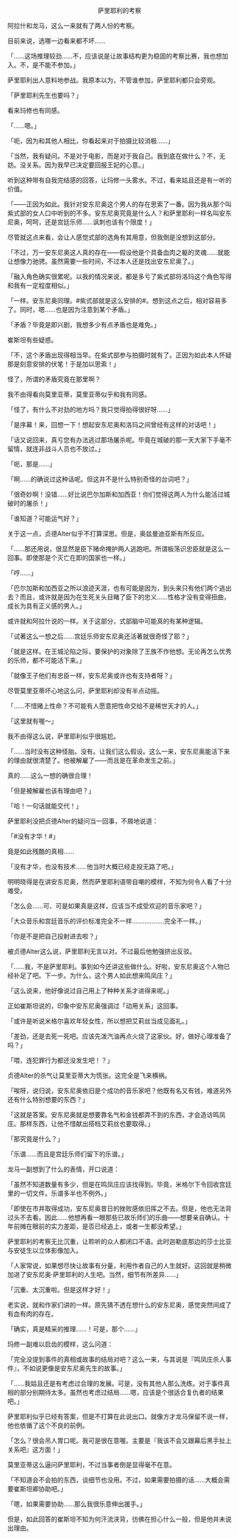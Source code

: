 <p align="center">萨里耶利的考察</p>

阿拉什和龙马，这么一来就有了两人份的考察。

目前来说，选哪一边看来都不坏……

「……这场推理较劲……不，应该说是让故事结构更为稳固的考察比赛，我也想加入。不，是不能不参加。」

萨里耶利出人意料地参战。我原本以为，不管谁参加，萨里耶利都只会旁观。

「萨里耶利先生也要吗？」

看来玛修也有同感。

「……嗯。」

「呃，因为和其他人相比，你看起来对于拍摄比较消极……」

「当然，我有疑问。不是对于电影，而是对于我自己。我到底在做什么？不，无妨。没关系。因为我早已决定要回报王妃的心意。」

听到这种带有自我完结感的回答，让玛修一头雾水。不过，看来姑且还是有一听的价值。

「——正因为如此。我针对安东尼奥这个男人的存在思索了一番。因为我从那个叫紫式部的女人口中听到的不多。安东尼奥究竟是什么人？和萨里耶利一样名叫安东尼奥，呵呵，还是宫廷乐师……讽刺也该有个限度！」

尽管就这点来看，会让人感觉式部的选角有其用意，但我倒是没想到这部分。

「不过，万一安东尼奥这人真的存在——假设他是个具备血肉之躯的灵魂……就能让想像力驰骋。虽然需要一些时间，不过本人还是找出安东尼奥了。」

「融入角色确实很累呢。以我的情况来说，都是多亏了紫式部将洛玛这个角色写得和我有一定程度相似。」

「一样。安东尼奥同理。#紫式部就是这么安排的#。想到这点之后，相对容易多了。同时，嗯……也是因为注意到某个矛盾。」

「矛盾？毕竟是即兴剧，我想多少有点矛盾也是难免。」

崔斯坦有些疑惑。

「不，这个矛盾出现得相当早。在紫式部参与拍摄时就有了。正因为如此本人怀疑那是刻意安排的伏笔！于是加以思索！」

怪了，所谓的矛盾究竟在那里啊？

我不由得看向莫里亚蒂，莫里亚蒂似乎和我有同感。

「怪了，有什么不对劲的地方吗？我只觉得拍得很好呀……」

「是序幕！来，回想一下！想起安东尼奥和洛玛之间曾经有这样的对话吧！」

「话又说回来，真亏您有办法逃过那场屠杀呢。毕竟在城破的那一天大家下手毫不留情，就连非战斗人员也不放过。」

「呃，那是……」

「啊……的确说过这种话呢。但这并不是什么特别奇怪的台词吧？」

「很奇妙啊！没错……好比说巴尔加斯和加西亚！你们觉得这两人为什么能活过城破时的屠杀！」

「谁知道？可能运气好？」

关于这一点，贞德Alter似乎不打算深思。但是，奥兹曼迪亚斯有所反应。

「……那还用说，很显然是臣下赌命掩护两人逃跑吧。所谓板荡识忠臣就是这么一回事。即使那是个灭亡在即的国家也一样。」

「哼……」

「巴尔加斯和加西亚之所以浪迹天涯，也有可能是因为，到头来只有他们两个逃出去？而且，或许就是因为在生死关头目睹了臣下的忠义……性格才没有变得扭曲，成长为具有正义感的男人。」

或许就和阿拉什说的一样。关于这部分，式部脑中可能真的有某种逻辑。

「试著这么一想之后……宫廷乐师安东尼奥还活著就很奇怪了耶？」

「就是这样。在王城沦陷之际，要保护的对象除了王族不作他想。无论再怎么优秀的乐师，都不可能活下来。」

「就像王子他们有忠臣一样，安东尼奥或许也有支持者呀？」

尽管莫里亚蒂坏心地这么问，萨里耶利却没有半点动摇。

「……不惜赌上性命？不可能有人愿意把性命交给不是稀世天才的人。」

「这里就有喔〜」

我不由得这么说，萨里耶利似乎很尴尬。

「……当时没有这种怪胎。没有。让我们这么假设。这么一来，安东尼奥能活下来的理由就很清楚了。他被解雇了——而且是在革命发生之前。」

真的……这么一想的确很合理！

「但是被解雇也该有理由吧？」

「哈！一句话就能交代！」

萨里耶利没把贞德Alter的疑问当一回事，不屑地说道：

「#没有才华！#」

竟是如此残酷的真相……

「没有才华，也没有技术……他当时大概已经走投无路了吧。」

明明晓得是在讲安东尼奥，然而萨里耶利语带自嘲的模样，不知为何令人看了十分难受。

「怎么会……可、可是如果真是这样，应该当不成受欢迎的音乐家吧？」

「大众音乐和宫廷音乐的评价标准完全不一样………………完全不一样。」

「你是不是把自己投射进去啦？」

被贞德Alter这么说，萨里耶利无言以对。不过最后他勉强挤出反驳。

「……我，不是萨里耶利。事到如今还讲这些做什么。好啦，安东尼奥这个人物已经补足了吧。下一步。为什么，这个男人如此想来鸣凤庄？」

「这么说来，他好像说过自己用上了种种关系才进得来呢。」

正如崔斯坦说的，印象中安东尼奥强调过「动用关系」这回事。

「或许是听说米格尔喜欢年轻女性，所以想把艾莉丝当成见面礼。」

「差劲，还是去死一死吧。应该先泼汽油再点火烧了这家伙。好，做好心理准备了吗？」

「喂，连犯罪行为都还没发生吧！？」

贞德Alter的杀气让莫里亚蒂大为慌张。这完全是飞来横祸。

「唉呀，说归说，安东尼奥依旧是个成功的音乐家吧？他既有名又有钱，难道另外还有什么特别想要的东西？」

「这就是答案。安东尼奥就是想要靠名气和金钱都弄不到的东西，才会造访鸣凤庄。那样东西，让他不惜献出搭档艾莉丝也要取得。」

「那究竟是什么？」

「乐谱……而且是宫廷乐师们留下的乐谱。」

龙马一副想到了什么的表情，开口说道：

「虽然不知道数量有多少，但是在鸣凤庄应该找得到。毕竟，米格尔下令回收宫廷里的一切文件。乐谱多半也不例外。」

「即使在市井取得成功，安东尼奥昔日的挫败感依旧挥之不去。但是，他也无法背过头不去看。因此……他想再看一眼那些已故乐师们的乐曲——想要亲自确认。十年前摊在眼前的实力差距，是否已经追上，或者一生都没希望。」

萨里耶利的考察无比沉重，让聆听的众人都闭口不语。此时迦勒底那边的莎士比亚与安徒生以立体影像加入。

「人家常说，如果想尽快让故事有分量，利用作者自己的人生就好。这回就是稍微加进了安东尼奥‧萨里耶利的人生吧。当然，细节有所差异……」

「沉重、太沉重啦。但是这样才好！」

老实说，就和作家们讲的一样。原先猜不透在想什么的安东尼奥，感觉突然间成了有血有肉的存在。

「确实，真是精采的推理……！可是，那个……」

玛修一副难以启齿的模样，这么问道：

「完全没提到事件的真相或故事的结局对吧？这么一来，与其说是『鸣凤庄杀人事件』，不如说更像是安东尼奥先生的故事。」

「……我姑且还是有考虑过合理的发展。可是，没有其他人那么洗练。对于事件真相的部分别期待太多。虽然也考虑过结局……嗯，应该是个很适合复仇者的结果吧。」

萨里耶利似乎已经有答案，但是不打算在此说出口。就像方才龙马保留不说一样，他也依循了这个不良的前例。

「怎么？很会吊人胃口呢。我可是很在意喔。主要是『我该不会又跟幕后黑手扯上关系吧』这方面！」

莫里亚蒂这么逼问萨里耶利，不过当事者倒是显得毫不在意。

「不知道会不会拍的东西，谈细节也没用。不过，如果需要拍摄的话……大概会需要崔斯坦卿协助吧。」

「嗯，如果需要协助……那么我很乐意伸出援手。」

但是，如此回答的崔斯坦不知为何汗流浃背，彷佛在担心什么一般，但是他并未说出理由。

